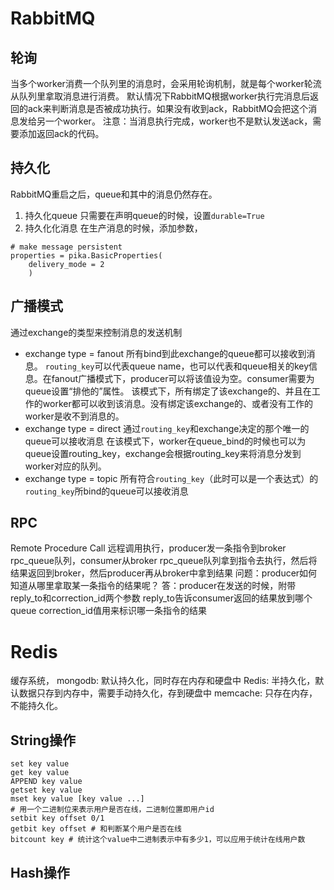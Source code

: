 # RabbitMQ
## 轮询
当多个worker消费一个队列里的消息时，会采用轮询机制，就是每个worker轮流从队列里拿取消息进行消费。
默认情况下RabbitMQ根据worker执行完消息后返回的ack来判断消息是否被成功执行。如果没有收到ack，RabbitMQ会把这个消息发给另一个worker。
注意：当消息执行完成，worker也不是默认发送ack，需要添加返回ack的代码。

## 持久化
RabbitMQ重启之后，queue和其中的消息仍然存在。
1. 持久化queue
只需要在声明queue的时候，设置`durable=True`
2. 持久化化消息
在生产消息的时候，添加参数，	
```
# make message persistent
properties = pika.BasicProperties(
    delivery_mode = 2
    )
```
## 广播模式
通过exchange的类型来控制消息的发送机制
* exchange type = fanout
所有bind到此exchange的queue都可以接收到消息。
`routing_key`可以代表queue name，也可以代表和queue相关的key信息。在fanout广播模式下，producer可以将该值设为空。consumer需要为queue设置“排他的”属性。
该模式下，所有绑定了该exchange的、并且在工作的worker都可以收到该消息。没有绑定该exchange的、或者没有工作的worker是收不到消息的。
* exchange type = direct
通过`routing_key`和exchange决定的那个唯一的queue可以接收消息
在该模式下，worker在queue_bind的时候也可以为queue设置routing_key，exchange会根据routing_key来将消息分发到worker对应的队列。
* exchange type = topic
所有符合`routing_key`（此时可以是一个表达式）的`routing_key`所bind的queue可以接收消息

## RPC
Remote Procedure Call
远程调用执行，producer发一条指令到broker rpc_queue队列，consumer从broker rpc_queue队列拿到指令去执行，然后将结果返回到broker，然后producer再从broker中拿到结果
问题：producer如何知道从哪里拿取某一条指令的结果呢？
答：producer在发送的时候，附带reply_to和correction_id两个参数
reply_to告诉consumer返回的结果放到哪个queue
correction_id值用来标识哪一条指令的结果

# Redis
缓存系统，
mongodb: 默认持久化，同时存在内存和硬盘中
Redis: 半持久化，默认数据只存到内存中，需要手动持久化，存到硬盘中
memcache: 只存在内存，不能持久化。

## String操作
```
set key value
get key value
APPEND key value
getset key value
mset key value [key value ...]
# 用一个二进制位来表示用户是否在线，二进制位置即用户id
setbit key offset 0/1
getbit key offset # 和判断某个用户是否在线
bitcount key # 统计这个value中二进制表示中有多少1，可以应用于统计在线用户数
```
## Hash操作
```
```
<!--stackedit_data:
eyJoaXN0b3J5IjpbMTEzODEzMTM2MCwtMjEwMjMwNDU5NCwxNj
QwNTEyMTI5XX0=
-->
